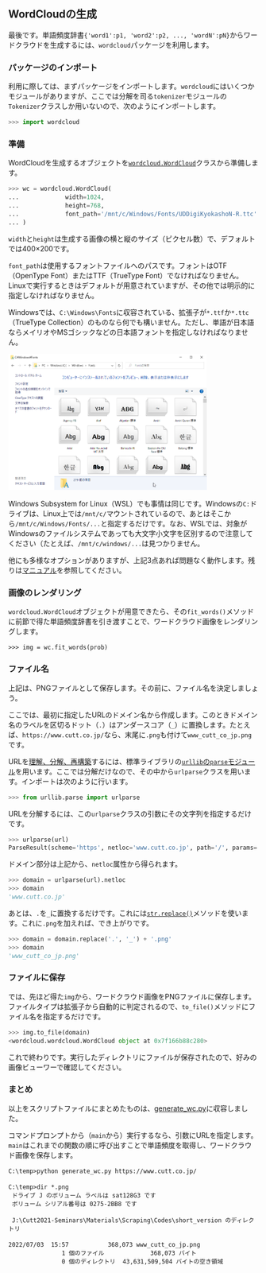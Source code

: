 ## WordCloudの生成

最後です。単語頻度辞書`{'word1':p1, 'word2':p2, ..., 'wordN':pN}`からワードクラウドを生成するには、`wordcloud`パッケージを利用します。


### パッケージのインポート

利用に際しては、まずパッケージをインポートします。`wordcloud`にはいくつかモジュールがありますが、ここでは分解を司る`tokenizer`モジュールの`Tokenizer`クラスしか用いないので、次のようにインポートします。

```Python
>>> import wordcloud
```

### 準備

WordCloudを生成するオブジェクトを[`wordcloud.WordCloud`](https://amueller.github.io/word_cloud/generated/wordcloud.WordCloud.html#wordcloud.WordCloud "LINK")クラスから準備します。

```Python
>>> wc = wordcloud.WordCloud(
...             width=1024,
...             height=768,
...             font_path='/mnt/c/Windows/Fonts/UDDigiKyokashoN-R.ttc'
... )
```

`width`と`height`は生成する画像の横と縦のサイズ（ピクセル数）で、デフォルトでは400×200です。

`font_path`は使用するフォントファイルへのパスです。フォントはOTF（OpenType Font）またはTTF（TrueType Font）でなければなりません。Linuxで実行するときはデフォルトが用意されていますが、その他では明示的に指定しなければなりません。

Windowsでは、`C:\Windows\Fonts`に収容されている、拡張子が`*.ttf`か`*.ttc`（TrueType Collection）のものなら何でも構いません。ただし、単語が日本語ならメイリオやMSゴシックなどの日本語フォントを指定しなければなりません。

<img src="./Images/windows_fonts.png" width="400">

Windows Subsystem for Linux（WSL）でも事情は同じです。Windowsの`C:`ドライブは、Linux上では`/mnt/c/`マウントされているので、あとはそこから`/mnt/c/Windows/Fonts/...`と指定するだけです。なお、WSLでは、対象がWindowsのファイルシステムであっても大文字小文字を区別するので注意してください（たとえば、`/mnt/c/windows/...`は見つかりません。

他にも多様なオプションがありますが、上記3点あれば問題なく動作します。残りは[マニュアル](https://amueller.github.io/word_cloud/generated/wordcloud.WordCloud.html#wordcloud.WordCloud "LINK")を参照してください。


### 画像のレンダリング

`wordcloud.WordCloud`オブジェクトが用意できたら、その`fit_words()`メソッドに前節で得た単語頻度辞書を引き渡すことで、ワードクラウド画像をレンダリングします。

```
>>> img = wc.fit_words(prob)
```


### ファイル名

上記は、PNGファイルとして保存します。その前に、ファイル名を決定しましょう。

ここでは、最初に指定したURLのドメイン名から作成します。このときドメイン名のラベルを区切るドット（`.`）はアンダースコア（`_`）に置換します。たとえば、`https://www.cutt.co.jp/`なら、末尾に`.png`も付けて`www_cutt_co_jp.png`です。

URLを[理解、分解、再構築](https://www.hagaren.jp/ "LINK")するには、標準ライブラリの[`urllib`の`parse`モジュール](https://docs.python.org/ja/3/library/urllib.parse.html "LINK")を用います。ここでは分解だけなので、その中から`urlparse`クラスを用います。インポートは次のように行います。

```Python
>>> from urllib.parse import urlparse
```

URLを分解するには、この`urlparse`クラスの引数にその文字列を指定するだけです。

```Python
>>> urlparse(url)
ParseResult(scheme='https', netloc='www.cutt.co.jp', path='/', params='', query='', fragment='')
```

ドメイン部分は上記から、`netloc`属性から得られます。

```Python
>>> domain = urlparse(url).netloc
>>> domain
'www.cutt.co.jp'
```

あとは、`.`を`_`に置換するだけです。これには[`str.replace()`](https://docs.python.org/ja/3/library/stdtypes.html#string-methods "LINK")メソッドを使います。これに`.png`を加えれば、でき上がりです。

```Python
>>> domain = domain.replace('.', '_') + '.png'
>>> domain
'www_cutt_co_jp.png'
```


### ファイルに保存

では、先ほど得た`img`から、ワードクラウド画像をPNGファイルに保存します。ファイルタイプは拡張子から自動的に判定されるので、`to_file()`メソッドにファイル名を指定するだけです。

```Python
>>> img.to_file(domain)
<wordcloud.wordcloud.WordCloud object at 0x7f166b88c280>
```

これで終わりです。実行したディレクトリにファイルが保存されたので、好みの画像ビューワーで確認してください。


### まとめ

以上をスクリプトファイルにまとめたものは、[generate_wc.py](./Codes/short_version/generate_wc.py "INTERNAL")に収容しました。

コマンドプロンプトから（`main`から）実行するなら、引数にURLを指定します。`main`はこれまでの関数の順に呼び出すことで単語頻度を取得し、ワードクラウド画像を保存します。

```
C:\temp>python generate_wc.py https://www.cutt.co.jp/

C:\temp>dir *.png
 ドライブ J のボリューム ラベルは sat128G3 です
 ボリューム シリアル番号は 0275-2BB8 です

 J:\Cutt2021-Seminars\Materials\Scraping\Codes\short_version のディレクトリ

2022/07/03  15:57           368,073 www_cutt_co_jp.png
               1 個のファイル             368,073 バイト
               0 個のディレクトリ  43,631,509,504 バイトの空き領域
```

